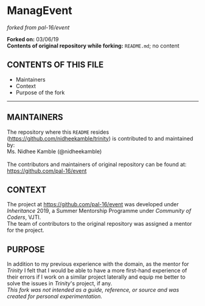 # ManagEvent
*forked from pal-16/event*

**Forked on:** 03/06/19 <br>
**Contents of original repository while forking:** `README.md`; no content

CONTENTS OF THIS FILE
---------------------

* Maintainers
* Context
* Purpose of the fork

<hr>

MAINTAINERS
-----------
The repository where this `README` resides (https://github.com/nidheekamble/trinity) is contributed to and maintained by: <br>
Ms. Nidhee Kamble (@nidheekamble) <br>
<br>
The contributors and maintainers of original repository can be found at: https://github.com/pal-16/event
<br>


CONTEXT
-------
The project at https://github.com/pal-16/event was developed under *Inheritance* 2019, a Summer Mentorship Programme under *Community of Coders*, VJTI. <br>
The team of contributors to the original repository was assigned a mentor for the project. 
<br>

PURPOSE
-------
In addition to my previous experience with the domain, as the mentor for *Trinity* I felt that I would be able to have a more first-hand experience of their errors if I work on a similar project laterally and equip me better to solve the issues in *Trinity*'s project, if any. <br>
*This fork was not intended as a guide, reference, or source and was created for personal experimentation.*

